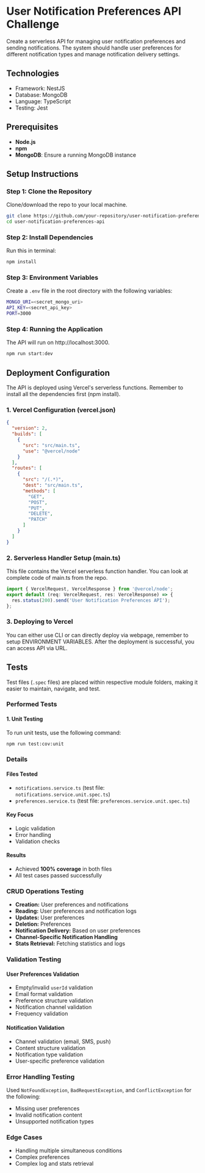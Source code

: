 # User Notification Preferences API Challenge

Create a serverless API for managing user notification preferences and sending notifications. The system should handle user preferences for different notification types and manage notification delivery settings.

## Technologies

- Framework: NestJS
- Database: MongoDB
- Language: TypeScript
- Testing: Jest

## Prerequisites

- **Node.js**
- **npm**
- **MongoDB**: Ensure a running MongoDB instance

## Setup Instructions

### Step 1: Clone the Repository

Clone/download the repo to your local machine.

```bash
git clone https://github.com/your-repository/user-notification-preferences-api.git
cd user-notification-preferences-api
```

### Step 2: Install Dependencies

Run this in terminal:

```bash
npm install
```

### Step 3: Environment Variables

Create a `.env` file in the root directory with the following variables:

```bash
MONGO_URI=<secret_mongo_uri>
API_KEY=<secret_api_key>
PORT=3000
```

### Step 4: Running the Application

The API will run on http://localhost:3000.

```bash
npm run start:dev
```

## Deployment Configuration

The API is deployed using Vercel's serverless functions.
Remember to install all the dependencies first (npm install).

### 1. Vercel Configuration (vercel.json)

```json
{
  "version": 2,
  "builds": [
    {
      "src": "src/main.ts",
      "use": "@vercel/node"
    }
  ],
  "routes": [
    {
      "src": "/(.*)",
      "dest": "src/main.ts",
      "methods": [
        "GET",
        "POST",
        "PUT",
        "DELETE",
        "PATCH"
      ]
    }
  ]
}
```

### 2. Serverless Handler Setup (main.ts)

This file contains the Vercel serverless function handler.
You can look at complete code of main.ts from the repo.

```typescript
import { VercelRequest, VercelResponse } from '@vercel/node';
export default (req: VercelRequest, res: VercelResponse) => {
  res.status(200).send('User Notification Preferences API');
};
```

### 3. Deploying to Vercel

You can either use CLI or can directly deploy via webpage, remember to setup ENVIRONMENT VARIABLES.
After the deployment is successful, you can access API via URL.

## Tests

Test files (`.spec` files) are placed within respective module folders, making it easier to maintain, navigate, and test.

### Performed Tests

#### 1. Unit Testing

To run unit tests, use the following command:

```bash
npm run test:cov:unit
```

### Details

#### Files Tested

* `notifications.service.ts` (test file: `notifications.service.unit.spec.ts`)
* `preferences.service.ts` (test file: `preferences.service.unit.spec.ts`)

#### Key Focus

* Logic validation
* Error handling
* Validation checks

#### Results

* Achieved **100% coverage** in both files
* All test cases passed successfully

### CRUD Operations Testing

* **Creation:** User preferences and notifications
* **Reading:** User preferences and notification logs
* **Updates:** User preferences
* **Deletion:** Preferences
* **Notification Delivery:** Based on user preferences
* **Channel-Specific Notification Handling**
* **Stats Retrieval:** Fetching statistics and logs

### Validation Testing

#### User Preferences Validation

* Empty/invalid `userId` validation
* Email format validation
* Preference structure validation
* Notification channel validation
* Frequency validation

#### Notification Validation

* Channel validation (email, SMS, push)
* Content structure validation
* Notification type validation
* User-specific preference validation

### Error Handling Testing

Used `NotFoundException`, `BadRequestException`, and `ConflictException` for the following:

* Missing user preferences
* Invalid notification content
* Unsupported notification types

### Edge Cases

* Handling multiple simultaneous conditions
* Complex preferences
* Complex log and stats retrieval
